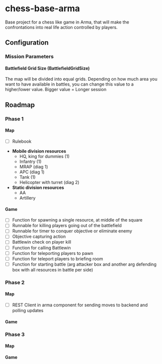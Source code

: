 # chess-base-arma
Base project for a chess like game in Arma, that will make the confrontations into real life action controlled by players. 

## Configuration
### Mission Parameters
#### Battlefield Grid Size (BattlefieldGridSize) 
The map will be divided into equal grids. Depending on how much area you want to have available in battles,
you can change this value to a higher/lower value. 
Bigger value = Longer session 

## Roadmap

### Phase 1

#### Map

- [ ] Rulebook
- **Mobile division resources**
    - HQ, king for dummies (1) 
    - Infantry (1)
    - MRAP (diag 1)
    - APC (diag 1)
    - Tank (1)
    - Helicopter with turret (diag 2)
- **Static division resources**
    - AA
    - Artillery

#### Game

- [ ] Function for spawning a single resource, at middle of the square
- [ ] Runnable for killing players going out of the battlefield
- [ ] Runnable for timer to conquer objective or eliminate enemy
- [ ] Objective capturing action
- [ ] Battlewin check on player kill
- [ ] Function for calling Battlewin
- [ ] Function for teleporting players to pawn
- [ ] Function for teleport players to briefing room
- [ ] Function for starting battle (arg attacker box and another arg defending box with all resources in battle per side)

### Phase 2

#### Map
- [ ] REST Client in arma component for sending moves to backend and polling updates

#### Game

### Phase 3

#### Map

#### Game

